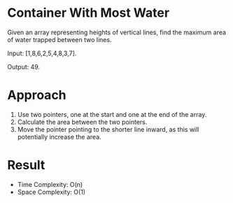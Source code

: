 # Container With Most Water

Given an array representing heights of vertical lines, find the maximum area of water trapped between two lines.

Input: [1,8,6,2,5,4,8,3,7].

Output: 49.

# Approach
1. Use two pointers, one at the start and one at the end of the array.
2. Calculate the area between the two pointers.
3. Move the pointer pointing to the shorter line inward, as this will potentially increase the area.

# Result
 - Time Complexity: O(n)
 - Space Complexity: O(1)

